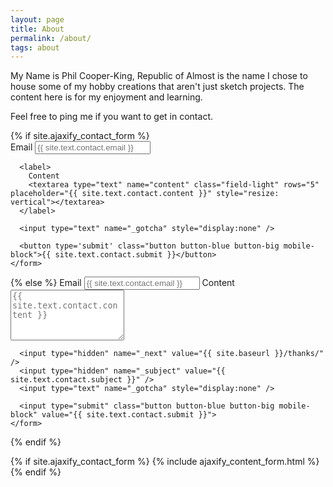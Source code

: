 ```yaml
---
layout: page
title: About
permalink: /about/
tags: about
---
```


My Name is Phil Cooper-King, Republic of Almost is the name I chose to house some of my hobby creations that aren't just sketch projects. The content here is for my enjoyment and learning.

Feel free to ping me if you want to get in contact.

<div class="py2">
  {% if site.ajaxify_contact_form %}
    <form class="form-stacked">
      <label>
        Email
        <input type="text" name="email" class="field-light" placeholder="{{ site.text.contact.email }}">
      </label>

      <label>
        Content
        <textarea type="text" name="content" class="field-light" rows="5" placeholder="{{ site.text.contact.content }}" style="resize: vertical"></textarea>
      </label>

      <input type="text" name="_gotcha" style="display:none" />

      <button type='submit' class="button button-blue button-big mobile-block">{{ site.text.contact.submit }}</button>
    </form>
  {% else %}
    <form action="https://formspree.io/{{ site.email }}" method="POST" class="form-stacked">
      <label>
        Email
        <input type="text" name="email" class="field-light" placeholder="{{ site.text.contact.email }}">
      </label>
      <label>
        Content
        <textarea type="text" name="content" class="field-light" rows="5" placeholder="{{ site.text.contact.content }}" style="resize: vertical"></textarea>
      </label>

      <input type="hidden" name="_next" value="{{ site.baseurl }}/thanks/" />
      <input type="hidden" name="_subject" value="{{ site.text.contact.subject }}" />
      <input type="text" name="_gotcha" style="display:none" />

      <input type="submit" class="button button-blue button-big mobile-block" value="{{ site.text.contact.submit }}">
    </form>
  {% endif %}
</div>

{% if site.ajaxify_contact_form %}
  {% include ajaxify_content_form.html %}
{% endif %}